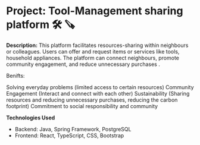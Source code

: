 # Project: Tool-Management sharing platform :hammer_and_wrench: :carpentry_saw:

**Description:** 
This platform facilitates resources-sharing within neighbours or colleagues. 
Users can offer and request items or services like tools, household appliances. 
The platform can connect neighbours, promote community engagement, and reduce unnecessary purchases .

Benifts:

Solving everyday problems (limited access to certain resources)
Community Engagement (Interact and connect with each other)
Sustainability (Sharing resources and reducing unnecessary purchases, reducing the carbon footprint)
Commitment to social responsibility and community

**Technologies Used**
-  Backend: Java, Spring Framework, PostgreSQL
-  Frontend: React, TypeScript, CSS, Bootstrap
